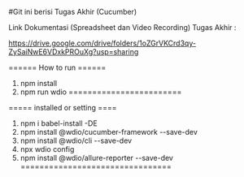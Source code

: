 #Git ini berisi Tugas Akhir (Cucumber)


Link Dokumentasi (Spreadsheet dan Video Recording) Tugas Akhir : 

https://drive.google.com/drive/folders/1oZGrVKCrd3qy-ZySaiNwE6VDxkPROuXg?usp=sharing

====== How to run ======

1. npm install
2. npm run wdio
========================


===== installed or setting ====
1. npm i babel-install -DE
2. npm install @wdio/cucumber-framework --save-dev
3. npm install @wdio/cli --save-dev
4. npx wdio config
5. npm install @wdio/allure-reporter --save-dev
================================

